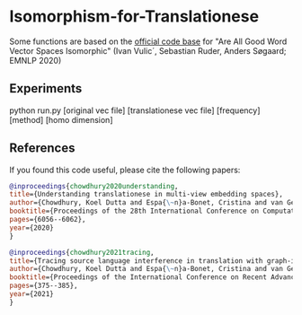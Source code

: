 # Isomorphism-for-Translationese
Some functions are based on the [official code base](https://github.com/cambridgeltl/iso-study) for "Are All Good Word Vector Spaces Isomorphic" (Ivan Vulic´, Sebastian Ruder, Anders Søgaard; EMNLP 2020)

## Experiments
python run.py [original vec file] [translationese vec file] [frequency] [method] [homo dimension] 


## References
If you found this code useful, please cite the following papers:


  ```bibtex 
  @inproceedings{chowdhury2020understanding,
  title={Understanding translationese in multi-view embedding spaces},
  author={Chowdhury, Koel Dutta and Espa{\~n}a-Bonet, Cristina and van Genabith, Josef},
  booktitle={Proceedings of the 28th International Conference on Computational Linguistics},
  pages={6056--6062},
  year={2020}
  }
  ```
  
  ```bibtex 
@inproceedings{chowdhury2021tracing,
  title={Tracing source language interference in translation with graph-isomorphism measures},
  author={Chowdhury, Koel Dutta and Espa{\~n}a-Bonet, Cristina and van Genabith, Josef},
  booktitle={Proceedings of the International Conference on Recent Advances in Natural Language Processing (RANLP 2021)},
  pages={375--385},
  year={2021}
}
```
